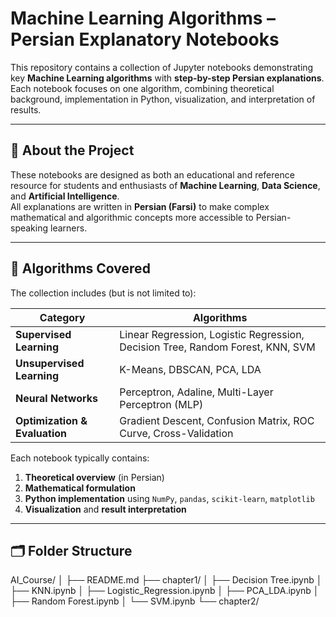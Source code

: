 # Machine Learning Algorithms – Persian Explanatory Notebooks

This repository contains a collection of Jupyter notebooks demonstrating key **Machine Learning algorithms** with **step-by-step Persian explanations**.  
Each notebook focuses on one algorithm, combining theoretical background, implementation in Python, visualization, and interpretation of results.

---

## 📘 About the Project

These notebooks are designed as both an educational and reference resource for students and enthusiasts of **Machine Learning**, **Data Science**, and **Artificial Intelligence**.  
All explanations are written in **Persian (Farsi)** to make complex mathematical and algorithmic concepts more accessible to Persian-speaking learners.

---

## 🧠 Algorithms Covered

The collection includes (but is not limited to):

| Category | Algorithms |
|-----------|-------------|
| **Supervised Learning** | Linear Regression, Logistic Regression, Decision Tree, Random Forest, KNN, SVM |
| **Unsupervised Learning** | K-Means, DBSCAN, PCA, LDA |
| **Neural Networks** | Perceptron, Adaline, Multi-Layer Perceptron (MLP) |
| **Optimization & Evaluation** | Gradient Descent, Confusion Matrix, ROC Curve, Cross-Validation |

Each notebook typically contains:
1. **Theoretical overview** (in Persian)
2. **Mathematical formulation**
3. **Python implementation** using `NumPy`, `pandas`, `scikit-learn`, `matplotlib`
4. **Visualization** and **result interpretation**

---

## 🗂 Folder Structure
AI_Course/
│
├── README.md
├── chapter1/
│ ├── Decision Tree.ipynb
│ ├── KNN.ipynb
│ ├── Logistic_Regression.ipynb
│ ├── PCA_LDA.ipynb
│ ├── Random Forest.ipynb
│ └── SVM.ipynb
└── chapter2/
